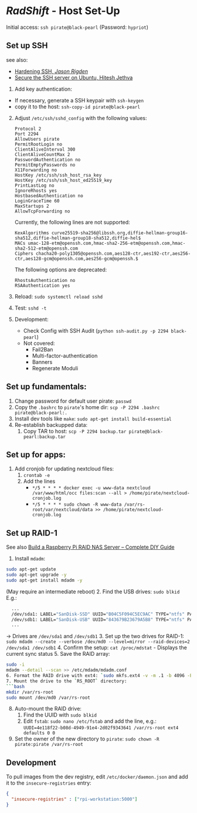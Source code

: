 # _RadShift_ - Host Set-Up

Initial access: `ssh pirate@black-pearl` (Password: `hypriot`)



## Set up SSH

see also:
  * [Hardening SSH, _Jason Rigden_](https://medium.com/@jasonrigden/hardening-ssh-1bcb99cd4cef)
  * [Secure the SSH server on Ubuntu, Hitesh Jethva](https://devops.profitbricks.com/tutorials/secure-the-ssh-server-on-ubuntu/)

1. Add key authentication:
  - If necessary, generate a SSH keypair with `ssh-keygen`
  - copy it to the host: `ssh-copy-id pirate@black-pearl`
2. Adjust `/etc/ssh/sshd_config` with the following values:
    ```config
    Protocol 2
    Port 2294
    AllowUsers pirate
    PermitRootLogin no
    ClientAliveInterval 300
    ClientAliveCountMax 2
    PasswordAuthentication no
    PermitEmptyPasswords no
    X11Forwarding no
    HostKey /etc/ssh/ssh_host_rsa_key
    HostKey /etc/ssh/ssh_host_ed25519_key
    PrintLastLog no
    IgnoreRhosts yes
    HostbasedAuthentication no
    LoginGraceTime 60
    MaxStartups 2
    AllowTcpForwarding no
    ```

    Currently, the following lines are not supported:

    ```config
    KexAlgorithms curve25519-sha256@libssh.org,diffie-hellman-group16-sha512,diffie-hellman-group18-sha512,diffie-hel$
    MACs umac-128-etm@openssh.com,hmac-sha2-256-etm@openssh.com,hmac-sha2-512-etm@openssh.com
    Ciphers chacha20-poly1305@openssh.com,aes128-ctr,aes192-ctr,aes256-ctr,aes128-gcm@openssh.com,aes256-gcm@openssh.$
    ```

    The following options are deprecated:

    ```config
    RhostsAuthentication no
    RSAAuthentication yes
    ```

3. Reload: `sudo systemctl reload sshd`
4. Test: `sshd -t`
5. Development:
   - Check Config with SSH Audit (`python ssh-audit.py -p 2294 black-pearl`)
   - Not covered:
     - Fail2Ban
     - Multi-factor-authentication
     - Banners
     - Regenerate Moduli



## Set up fundamentals:

1. Change password for default user pirate: `passwd`
2. Copy the `.bashrc` to `pirate`'s home dir: `scp -P 2294 .bashrc pirate@black-pearl:.`
3. Install dev tools like `make`: `sudo apt-get install build-essential`
4. Re-establish backupped data:
   1. Copy TAR to host: `scp -P 2294 backup.tar pirate@black-pearl:backup.tar`


## Set up for apps:

1. Add cronjob for updating nextcloud files:
   1. `crontab -e`
   2. Add the lines
      * `*/5 * * * * docker exec -u www-data nextcloud /var/www/html/occ files:scan --all > /home/pirate/nextcloud-cronjob.log`
      * `*/5 * * * * sudo chown -R www-data /var/rs-root/var/nextcloud/data >> /home/pirate/nextcloud-cronjob.log`


## Set up RAID-1

See also [Build a Raspberry Pi RAID NAS Server – Complete DIY Guide](https://www.ricmedia.com/build-raspberry-pi3-raid-nas-server/)

1. Install `mdadm`:
  ```bash
  sudo apt-get update
  sudo apt-get upgrade -y
  sudo apt-get install mdadm -y
  ```
  (May require an intermediate reboot)
2. Find the USB drives: `sudo blkid`
  E.g.:
  ```bash
    ...
    /dev/sda1: LABEL="SanDisk-SSD" UUID="B04C5F094C5EC9AC" TYPE="ntfs" PARTUUID="01a915d1-01"
    /dev/sdb1: LABEL="SanDisk-USB" UUID="843679B23679A5B8" TYPE="ntfs" PARTUUID="f0cb91ee-01"
    ...
  ```
  &rarr; Drives are `/dev/sda1` and `/dev/sdb1`
3. Set up the two drives for RAID-1: `sudo mdadm --create --verbose /dev/md0 --level=mirror --raid-devices=2 /dev/sda1 /dev/sdb1`
4. Confirm the setup: `cat /proc/mdstat` - Displays the current sync status
5. Save the RAID array:
  ```bash
  sudo -i
  mdadm --detail --scan >> /etc/mdadm/mdadm.conf
6. Format the RAID drive with ext4: `sudo mkfs.ext4 -v -m .1 -b 4096 -E stride=32,stripe-width=64 /dev/md0`
7. Mount the drive to the `RS_ROOT` directory:
  ```bash
  mkdir /var/rs-root
  sudo mount /dev/md0 /var/rs-root
  ```
8. Auto-mount the RAID drive:
   1. Find the UUID with `sudo blkid` 
   2. Edit `fstab`: `sudo nano /etc/fstab` and add the line, e.g.:
      `UUDI=4e118f22-b08d-4949-91e4-2d02f9343641 /var/rs-root ext4 defaults 0 0`
9. Set the owner of the new directory to `pirate`: `sudo chown -R pirate:pirate /var/rs-root`

## Development

To pull images from the dev registry, edit `/etc/docker/daemon.json` and add it to the `insecure-registries` entry:
```json
{
  "insecure-registries" : ["rpi-workstation:5000"]
}
```


<!--
## External drives (USB port)

Subject is to use a USB drive with NTFS file system (because it's usable both under Windows and Linux) on the Hypriot Raspberry Pi and make its content accessable to Docker containers.

See also:
* https://jankarres.de/2013/01/raspberry-pi-usb-stick-und-usb-festplatte-einbinden/ [German]
* https://gist.github.com/etes/aa76a6e9c80579872e5f [English]


### Prequel 1: Format test USB drive

Find drive:

```bash
df -h
/dev/sda1       [...]   /media/fvo/SONY USB
```

Format with NTFS (so that it can be used easily under windows, too):

```bash
sudo umount /dev/sda1
sudo mkfs.ntfs -f -L 'myTestDrive' /dev/sda1
#   -L:     Label
#   -f/-Q:  Quick format
#sudo mkfs.ext4 /dev/sda1 for ext4
sudo umount /dev/sda1
```


### Prequel 2: Prepare Raspberry

1. Install filesystem dependencies:
  ```
  sudo apt-get update
  sudo apt-get -y install ntfs-3g hfsutils hfsprogs exfat-fuse
  ```

2. Create mount directory:
  `sudo mkdir /media/usbdrives/default`


### Mount USB drives to Raspberry (manually):

1. List USB devices:
  `sudo blkid -o list -w /dev/null`
  > `/dev/sdb1    ntfs   myTestDrive   77884C3708BDF919`

2. Manually mount USB device:
 `sudo mount -t ntfs-3g -o utf8,uid=pirate,gid=pirate,noatime /dev/sdb1 /media/usbdrives/default`
 (`sudo mount -t ext4 -o defaults /dev/sdb1 /media/usbdrives/default` for ext4)

3. Manually unmount/eject USB device:
 `sudo umount /media/usbdrives/default`


### Mount USB drives to Raspberry (automatically):

Edit the file `/etc/fstab`:
`sudo nano -w /etc/fstab`
`UUID=77884C3708BDF919 /media/usbdrives/default ntfs-3g utf8,uid=pirate,gid=pirate,noatime 0`
Reboot


### Notes:

1. Mounting the `/media/usbdrives/default` directory makes the drive available for Docker containers (or all drives mounted under this directory by mounting `/media/usbdrives`)

2. TODO for automation (preferrably from inside a Docker container, if possible)
   1. Format & name USB drives
   2. Perform the steps above automatically
   3. Duplicate contents of on drive to another for backups (Suggestion: one master USB port, others are slave ports)
   4. Retrieve stats from drives

-->